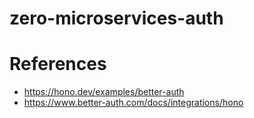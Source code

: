 # zero-microservices-auth


# References

- https://hono.dev/examples/better-auth
- https://www.better-auth.com/docs/integrations/hono
